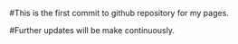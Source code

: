 #This is the first commit to github repository for my pages.

#Further updates will be make continuously.
